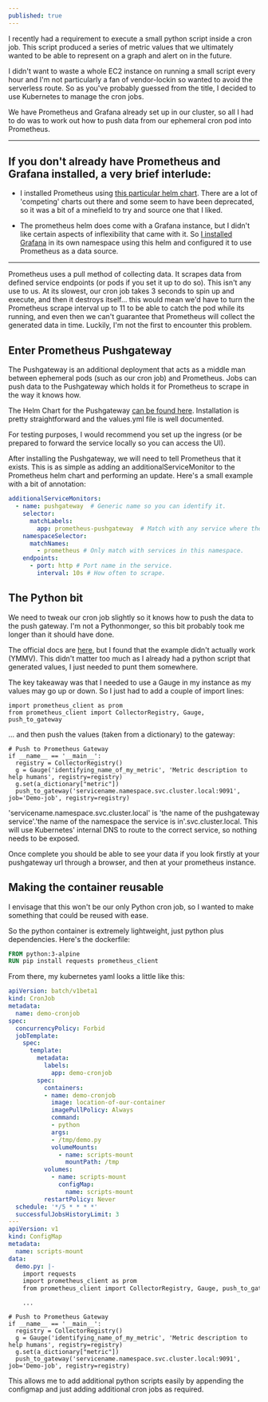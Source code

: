 ```yaml
---
published: true
---
```

I recently had a requirement to execute a small python script inside a cron job. This script produced a series of metric values that we ultimately wanted to be able to represent on a graph and alert on in the future.

I didn't want to waste a whole EC2 instance on running a small script every hour and I'm not particularly a fan of vendor-lockin so wanted to avoid the serverless route. So as you've probably guessed from the title, I decided to use Kubernetes to manage the cron jobs.

We have Prometheus and Grafana already set up in our cluster, so all I had to do was to work out how to push data from our ephemeral cron pod into Prometheus.

---
## If you don't already have Prometheus and Grafana installed, a very brief interlude:

- I installed Prometheus using [this particular helm chart](https://github.com/prometheus-community/helm-charts/tree/main/charts/kube-prometheus-stack). There are a lot of 'competing' charts out there and some seem to have been deprecated, so it was a bit of a minefield to try and source one that I liked.

- The prometheus helm does come with a Grafana instance, but I didn't like certain aspects of inflexibility that came with it. So [I installed Grafana](https://github.com/grafana/helm-charts/tree/main/charts/grafana) in its own namespace using this helm and configured it to use Prometheus as a data source.

---

Prometheus uses a pull method of collecting data. It scrapes data from defined service endpoints (or pods if you set it up to do so). This isn't any use to us. At its slowest, our cron job takes 3 seconds to spin up and execute, and then it destroys itself... this would mean we'd have to turn the Prometheus scrape interval up to 11 to be able to catch the pod while its running, and even then we can't guarantee that Prometheus will collect the generated data in time. Luckily, I'm not the first to encounter this problem.

## Enter Prometheus Pushgateway
The Pushgateway is an additional deployment that acts as a middle man between ephemeral pods (such as our cron job) and Prometheus. Jobs can push data to the Pushgateway which holds it for Prometheus to scrape in the way it knows how.

The Helm Chart for the Pushgateway [can be found here](https://github.com/prometheus-community/helm-charts/tree/main/charts/prometheus-pushgateway). Installation is pretty straightforward and the values.yml file is well documented.

For testing purposes, I would recommend you set up the ingress (or be prepared to forward the service locally so you can access the UI).

After installing the Pushgateway, we will need to tell Prometheus that it exists. This is as simple as adding an additionalServiceMonitor to the Prometheus helm chart and performing an update. Here's a small example with a bit of annotation:

``` yml
additionalServiceMonitors:
  - name: pushgateway  # Generic name so you can identify it.
    selector:
      matchLabels:
        app: prometheus-pushgateway  # Match with any service where the label key is 'app' and the value is 'prometheus-pushgateway'.
    namespaceSelector:
      matchNames:
        - prometheus # Only match with services in this namespace.
    endpoints:
      - port: http # Port name in the service.
        interval: 10s # How often to scrape.
```

## The Python bit
We need to tweak our cron job slightly so it knows how to push the data to the push gateway. I'm not a Pythonmonger, so this bit probably took me longer than it should have done.

The official docs are [here](https://github.com/prometheus/client_python), but I found that the example didn't actually work (YMMV). This didn't matter too much as I already had a python script that generated values, I just needed to punt them somewhere.

The key takeaway was that I needed to use a Gauge in my instance as my values may go up or down. So I just had to add a couple of import lines:

``` terminal
import prometheus_client as prom
from prometheus_client import CollectorRegistry, Gauge, push_to_gateway
```
    
... and then push the values (taken from a dictionary) to the gateway:

``` terminal
# Push to Prometheus Gateway
if __name__ == '__main__':
  registry = CollectorRegistry()
  g = Gauge('identifying_name_of_my_metric', 'Metric description to help humans', registry=registry)
  g.set(a_dictionary["metric"])
  push_to_gateway('servicename.namespace.svc.cluster.local:9091', job='Demo-job', registry=registry)
```
      
'servicename.namespace.svc.cluster.local' is 'the name of the pushgateway service'.'the name of the namespace the service is in'.svc.cluster.local. This will use Kubernetes' internal DNS to route to the correct service, so nothing needs to be exposed.

Once complete you should be able to see your data if you look firstly at your pushgateway url through a browser, and then at your prometheus instance.

## Making the container reusable
I envisage that this won't be our only Python cron job, so I wanted to make something that could be reused with ease.

So the python container is extremely lightweight, just python plus dependencies. Here's the dockerfile:

``` dockerfile
FROM python:3-alpine
RUN pip install requests prometheus_client
``` 

From there, my kubernetes yaml looks a little like this:

``` yml
apiVersion: batch/v1beta1
kind: CronJob
metadata:
  name: demo-cronjob
spec:
  concurrencyPolicy: Forbid
  jobTemplate:
    spec:
      template:
        metadata:
          labels:
            app: demo-cronjob
        spec:
          containers:
          - name: demo-cronjob
            image: location-of-our-container
            imagePullPolicy: Always
            command:
            - python
            args:
            - /tmp/demo.py
            volumeMounts:
              - name: scripts-mount
                mountPath: /tmp
          volumes:
            - name: scripts-mount
              configMap:
                name: scripts-mount
          restartPolicy: Never
  schedule: '*/5 * * * *'
  successfulJobsHistoryLimit: 3
---
apiVersion: v1
kind: ConfigMap
metadata:
  name: scripts-mount
data:
  demo.py: |-
    import requests
    import prometheus_client as prom
    from prometheus_client import CollectorRegistry, Gauge, push_to_gateway
```
    	...
``` terminal
# Push to Prometheus Gateway
if __name__ == '__main__':
  registry = CollectorRegistry()
  g = Gauge('identifying_name_of_my_metric', 'Metric description to help humans', registry=registry)
  g.set(a_dictionary["metric"])
  push_to_gateway('servicename.namespace.svc.cluster.local:9091', job='Demo-job', registry=registry)
```
          
This allows me to add additional python scripts easily by appending the configmap and just adding additional cron jobs as required.

